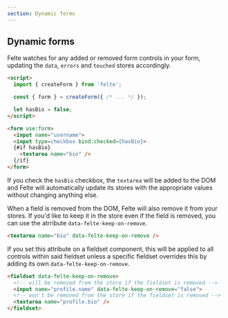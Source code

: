 ```yaml
---
section: Dynamic forms
---
```


## Dynamic forms

Felte watches for any added or removed form controls in your form, updating the `data`, `errors` and `touched` stores accordingly.

```html
<script>
  import { createForm } from 'felte';

  const { form } = createForm({ /* ... */ });

  let hasBio = false;
</script>

<form use:form>
  <input name="username">
  <input type=checkbox bind:checked={hasBio}>
  {#if hasBio}
    <textarea name="bio" />
  {/if}
</form>
```

If you check the `hasBio` checkbox, the `textarea` will be added to the DOM and Felte will automatically update its stores with the appropriate values without changing anything else.

When a field is removed from the DOM, Felte will also remove it from your stores. If you'd like to keep it in the store even if the field is removed, you can use the atrribute `data-felte-keep-on-remove`.

```html
<textarea name="bio" data-felte-keep-on-remove />
```

If you set this attribute on a fieldset component, this will be applied to all controls within said fieldset unless a specific fieldset overrides this by adding its own `data-felte-keep-on-remove`.

```html
<fieldset data-felte-keep-on-remove>
  <!-- will be removed from the store if the fieldset is removed -->
  <input name="profile.name" data-felte-keep-on-remove="false">
  <!-- won't be removed from the store if the fieldset is removed -->
  <textarea name="profile.bio" />
</fieldset>
```
